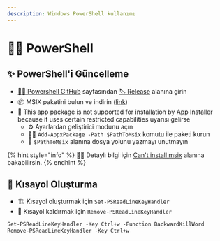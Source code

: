 ```yaml
---
description: Windows PowerShell kullanımı
---
```


# 👨‍💻 PowerShell

## ✨ PowerShell'i Güncelleme

* [👨‍💻 Powershell GitHub](https://github.com/PowerShell/PowerShell) sayfasından [🏷️ Release](https://github.com/PowerShell/PowerShell/releases) alanına girin
* 📦 MSIX paketini bulun ve indirin \([link](https://github.com/PowerShell/PowerShell/releases/download/v7.0.0-rc.1/PowerShell-7.0.0-rc.1-win-arm32.msix)\)
* 🐞 This app package is not supported for installation by App Installer because it uses certain restricted capabilities uyarısı gelirse
  * ⚙️ Ayarlardan geliştirici modunu açın
  * 👨‍💻 `Add-AppxPackage -Path $PathToMsix` komutu ile paketi kurun
  * 📢 `$PathToMsix` alanına dosya yolunu yazmayı unutmayın

{% hint style="info" %}
‍🧙‍♂ Detaylı bilgi için [Can't install msix](https://github.com/PowerShell/PowerShell/issues/10469#issuecomment-526784730) alanına bakabilirsin.
{% endhint %}

## 💞 Kısayol Oluşturma

* 🏗️ Kısayol oluşturmak için `Set-PSReadLineKeyHandler` 
* 🧹 Kısayol kaldırmak için `Remove-PSReadLineKeyHandler` 

```perl
Set-PSReadLineKeyHandler -Key Ctrl+w -Function BackwardKillWord
Remove-PSReadLineKeyHandler -Key Ctrl+w
```

